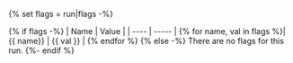 {% set flags = run|flags -%}

{% if flags -%}
| Name | Value |
| ---- | ----- |
{% for name, val in flags %}| {{ name}} | {{ val }} |
{% endfor %}
{% else -%}
There are no flags for this run.
{%- endif %}
